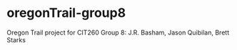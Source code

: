 # oregonTrail-group8
Oregon Trail project for CIT260 Group 8: J.R. Basham, Jason Quibilan, Brett Starks
